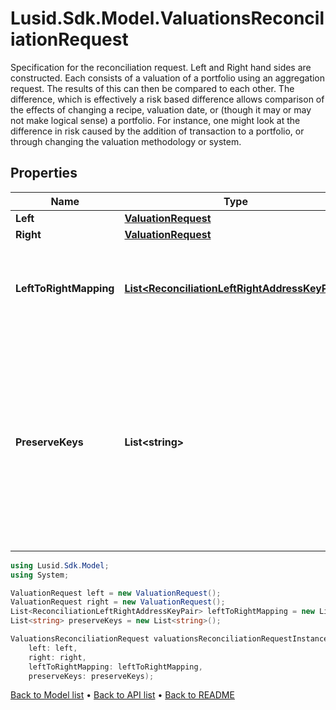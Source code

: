 # Lusid.Sdk.Model.ValuationsReconciliationRequest
Specification for the reconciliation request. Left and Right hand sides are constructed. Each consists of a valuation of a portfolio  using an aggregation request. The results of this can then be compared to each other. The difference, which is effectively a risk based  difference allows comparison of the effects of changing a recipe, valuation date, or (though it may or may not make logical sense) a portfolio.  For instance, one might look at the difference in risk caused by the addition of transaction to a portfolio, or through changing the valuation  methodology or system.

## Properties

Name | Type | Description | Notes
------------ | ------------- | ------------- | -------------
**Left** | [**ValuationRequest**](ValuationRequest.md) |  | 
**Right** | [**ValuationRequest**](ValuationRequest.md) |  | 
**LeftToRightMapping** | [**List&lt;ReconciliationLeftRightAddressKeyPair&gt;**](ReconciliationLeftRightAddressKeyPair.md) | The mapping from property keys requested by left aggregation to property keys on right hand side | [optional] 
**PreserveKeys** | **List&lt;string&gt;** | List of keys to preserve (from rhs) in the diff. Used in conjunction with filtering/grouping.  If two values are equal, for a given key then the value is elided from the results. Setting it here  will preserve it (takes the values from the RHS and puts it into the line by line results). | [optional] 

```csharp
using Lusid.Sdk.Model;
using System;

ValuationRequest left = new ValuationRequest();
ValuationRequest right = new ValuationRequest();
List<ReconciliationLeftRightAddressKeyPair> leftToRightMapping = new List<ReconciliationLeftRightAddressKeyPair>();
List<string> preserveKeys = new List<string>();

ValuationsReconciliationRequest valuationsReconciliationRequestInstance = new ValuationsReconciliationRequest(
    left: left,
    right: right,
    leftToRightMapping: leftToRightMapping,
    preserveKeys: preserveKeys);
```

[Back to Model list](../README.md#documentation-for-models) &#8226; [Back to API list](../README.md#documentation-for-api-endpoints) &#8226; [Back to README](../README.md)
